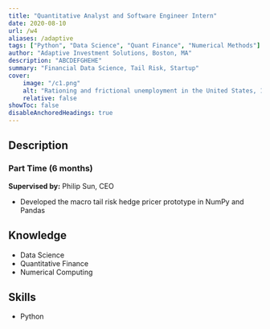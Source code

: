 ```yaml
---
title: "Quantitative Analyst and Software Engineer Intern" 
date: 2020-08-10
url: /w4
aliases: /adaptive
tags: ["Python", "Data Science", "Quant Finance", "Numerical Methods"]
author: "Adaptive Investment Solutions, Boston, MA"
description: "ABCDEFGHEHE" 
summary: "Financial Data Science, Tail Risk, Startup" 
cover:
    image: "/c1.png"
    alt: "Rationing and frictional unemployment in the United States, 1964–2009"
    relative: false
showToc: false
disableAnchoredHeadings: true
---
```

## Description

### Part Time (6 months)

**Supervised by:** Philip Sun, CEO

+ Developed the macro tail risk hedge pricer prototype in NumPy and Pandas

## Knowledge

+ Data Science
+ Quantitative Finance
+ Numerical Computing

## Skills

+ Python
